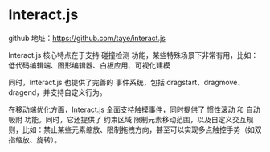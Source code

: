 # Interact.js

github 地址：https://github.com/taye/interact.js

Interact.js 核心特点在于支持 碰撞检测 功能，某些特殊场景下非常有用，比如：低代码编辑端、图形编辑器、白板应用、可视化建模

同时，Interact.js 也提供了完善的 事件系统，包括 dragstart、dragmove、dragend，并支持自定义行为。

在移动端优化方面，Interact.js 全面支持触摸事件，同时提供了 惯性滚动 和 自动吸附 功能。同时，它还提供了 约束区域 限制元素移动范围，以及自定义交互规则，比如：禁止某些元素缩放、限制拖拽方向，甚至可以实现多点触控手势（如双指缩放、旋转）。

